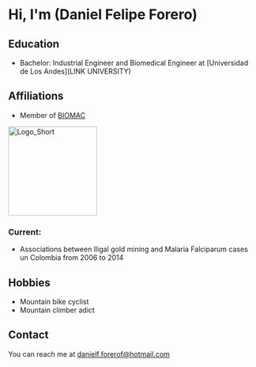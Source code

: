 # Hi, I'm (Daniel Felipe Forero)

<!-- A short sentence that can  describe who you are -->

<!-- All of your education background -->
## Education

- Bachelor: Industrial Engineer and Biomedical Engineer at [Universidad de Los Andes](LINK UNIVERSITY)

<!-- While BIOMAC is our common group, the collaboration between groups and affiliations are encourage -->
## Affiliations

- Member of [BIOMAC](https://github.com/biomac-lab)


<img width="180" alt="Logo_Short" src="https://user-images.githubusercontent.com/73041689/218108873-dd5daaaa-2874-43d3-a089-8403dda3e18f.png">

<!-- Showing what you work on, lets other collaborate with you -->
### Current:

- Associations between Iligal gold mining and Malaria Falciparum cases un Colombia from 2006 to 2014

<!-- Topics that you haven't research yet but are intriguing to you -->

<!-- Because we are humans before researchers -->
## Hobbies

- Mountain bike cyclist
- Mountain climber adict


## Contact

You can reach me at <danielf.forerof@hotmail.com>

